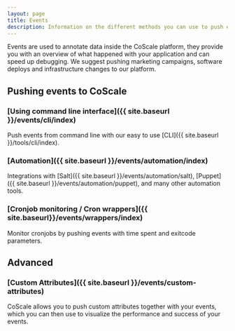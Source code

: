```yaml
---
layout: page
title: Events
description: Information on the different methods you can use to push events to the CoScale platform.
---
```


Events are used to annotate data inside the CoScale platform, they provide you with an overview of what happened with your application and can speed up debugging. We suggest pushing marketing campaigns, software deploys and infrastructure changes to our platform.

## Pushing events to CoScale

### [Using command line interface]({{ site.baseurl }}/events/cli/index)
Push events from command line with our easy to use [CLI]({{ site.baseurl }}/tools/cli/index).

### [Automation]({{ site.baseurl }}/events/automation/index)

Integrations with [Salt]({{ site.baseurl }}/events/automation/salt), [Puppet]({{ site.baseurl }}/events/automation/puppet), and many other automation tools.

### [Cronjob monitoring / Cron wrappers]({{ site.baseurl}}/events/wrappers/index)

Monitor cronjobs by pushing events with time spent and exitcode parameters.

## Advanced

### [Custom Attributes]({{ site.baseurl }}/events/custom-attributes)
CoScale allows you to push custom attributes together with your events, which you can then use to visualize the performance and success of your events.
